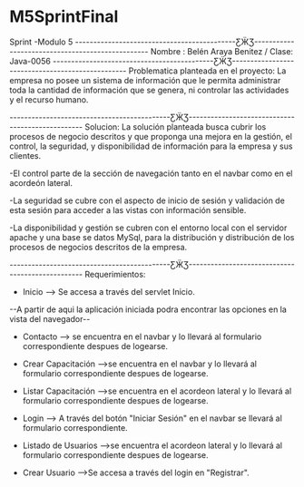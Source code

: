 # M5SprintFinal
Sprint -Modulo  5
--------------------------------------------ƸӜƷ-------------------------------------------------
Nombre : Belén Araya Benitez /  Clase: Java-0056
--------------------------------------------ƸӜƷ-------------------------------------------------
Problematica planteada en el proyecto:
La empresa no posee un sistema de información que le permita administrar toda la cantidad de
información que se genera, ni controlar las actividades y el recurso humano.

--------------------------------------------ƸӜƷ-------------------------------------------------
Solucion:
La solución planteada busca cubrir los procesos de negocio descritos y
que proponga una mejora en la gestión, el control, la seguridad, y disponibilidad de información
para la empresa y sus clientes.

-El control parte de la sección de navegación tanto en el navbar como en el acordeón lateral.

-La seguridad se cubre con el aspecto de inicio de sesión y validación de esta sesión para 
acceder a las vistas con información sensible.

-La disponibilidad y gestión se cubren con el entorno local con el servidor apache y una base
se datos MySql, para la distribución y distribución de los procesos de negocios descritos de
la empresa.

--------------------------------------------ƸӜƷ-------------------------------------------------
Requerimientos: 

- Inicio --> Se accesa a través del servlet Inicio.

--A partir de aqui la aplicación iniciada podra encontrar las opciones en la vista del navegador--

- Contacto -->  se encuentra en el navbar y lo llevará al formulario correspondiente despues de logearse.
  
- Crear Capacitación -->se encuentra en el navbar y lo llevará al formulario correspondiente despues de logearse.
  
- Listar Capacitación -->se encuentra en el acordeon lateral y lo llevará al formulario correspondiente despues de logearse.
  
- Login --> A través del botón "Iniciar Sesión" en el navbar se llevará al formulario correspondiente.
  
- Listado de Usuarios -->se encuentra el acordeon lateral y lo llevará al formulario correspondiente despues de logearse.
  
- Crear Usuario -->Se accesa a través del login en "Registrar".
